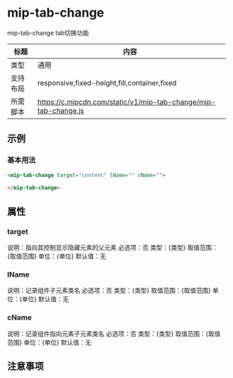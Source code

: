 # mip-tab-change

mip-tab-change tab切换功能

标题|内容
----|----
类型|通用
支持布局|responsive,fixed-height,fill,container,fixed
所需脚本|https://c.mipcdn.com/static/v1/mip-tab-change/mip-tab-change.js

## 示例

### 基本用法
```html
<mip-tab-change target="content" lName="" cName="">
    
</mip-tab-change>
```

## 属性

### target

说明：指向其控制显示隐藏元素的父元素
必选项：否
类型：{类型}
取值范围：{取值范围}
单位：{单位}
默认值：无

### lName

说明：记录组件子元素类名
必选项：否
类型：{类型}
取值范围：{取值范围}
单位：{单位}
默认值：无

### cName

说明：记录组件指向元素子元素类名
必选项：否
类型：{类型}
取值范围：{取值范围}
单位：{单位}
默认值：无

## 注意事项

